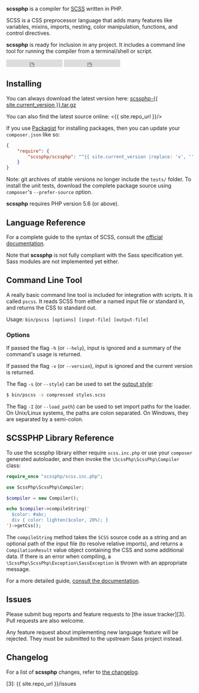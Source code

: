 **scssphp** is a compiler for [SCSS][0] written in PHP.

SCSS is a CSS preprocessor language that adds many features like variables,
mixins, imports, nesting, color manipulation, functions, and control directives.

**scssphp** is ready for inclusion in any project. It includes a command
line tool for running the compiler from a terminal/shell or script.

<div class="github-buttons">
<iframe src="https://ghbtns.com/github-btn.html?user=scssphp&repo=scssphp&type=star&count=true" allowtransparency="true" frameborder="0" scrolling="0" width="150" height="20"></iframe>
<iframe src="https://ghbtns.com/github-btn.html?user=scssphp&repo=scssphp&type=fork&count=true" allowtransparency="true" frameborder="0" scrolling="0" width="150" height="20"></iframe>
</div>

<a name="installing"></a>

## Installing

You can always download the latest version here:
<a href="{{ site.repo_url }}/archive/{{ site.current_version }}.tar.gz" id="download-link">scssphp-{{ site.current_version }}.tar.gz</a>

You can also find the latest source online:
<{{ site.repo_url }}/>

If you use [Packagist][2] for installing packages, then you can update your
`composer.json` like so:

```json
{
    "require": {
        "scssphp/scssphp": "^{{ site.current_version |replace: 'v', '' }}"
    }
}
```

Note: git archives of stable versions no longer include the `tests/` folder.
To install the unit tests, download the complete package source using
`composer`'s `--prefer-source` option.

**scssphp** requires PHP version 5.6 (or above).

## Language Reference

For a complete guide to the syntax of SCSS, consult the [official documentation][1].

Note that **scssphp** is not fully compliant with the Sass specification yet.
Sass modules are not implemented yet either.

## Command Line Tool

A really basic command line tool is included for integration with scripts. It
is called `pscss`. It reads SCSS from either a named input file or standard in,
and returns the CSS to standard out.

Usage: `bin/pscss [options] [input-file] [output-file]`

### Options

If passed the flag `-h` (or `--help`), input is ignored and a summary of the
command's usage is returned.

If passed the flag `-v` (or `--version`), input is ignored and the current
version is returned.

The flag `-s` (or `--style`) can be used to set the
[output style](docs/#output-formatting):

```bash
$ bin/pscss -s compressed styles.scss
```

The flag `-I` (or `--load_path`) can be used to set import paths for the loader.
On Unix/Linux systems, the paths are colon separated. On Windows, they are
separated by a semi-colon.

## SCSSPHP Library Reference

To use the scssphp library either require `scss.inc.php` or use your `composer`
generated autoloader, and then invoke the `\ScssPhp\ScssPhp\Compiler` class:

```php
require_once "scssphp/scss.inc.php";

use ScssPhp\ScssPhp\Compiler;

$compiler = new Compiler();

echo $compiler->compileString('
  $color: #abc;
  div { color: lighten($color, 20%); }
')->getCss();
```

The `compileString` method takes the `SCSS` source code as a string and an
optional path of the input file (to resolve relative imports), and returns
a `CompilationResult` value object containing the CSS and some additional
data. If there is an error when compiling, a `\ScssPhp\ScssPhp\Exception\SassException`
is thrown with an appropriate message.

For a more detailed guide, [consult the documentation](docs/).

<a name="issues"></a>

## Issues

Please submit bug reports and feature requests to [the issue tracker][3].
Pull requests are also welcome.

Any feature request about implementing new language feature will be rejected.
They must be submitted to the upstream Sass project instead.

## Changelog

For a list of **scssphp** changes, refer to [the changelog](docs/changelog.md).

  [0]: https://sass-lang.com/
  [1]: https://sass-lang.com/documentation
  [2]: https://packagist.org/
  [3]: {{ site.repo_url }}/issues
